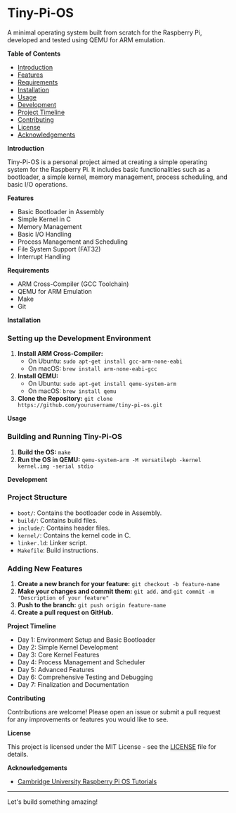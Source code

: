 # Tiny-Pi-OS

A minimal operating system built from scratch for the Raspberry Pi, developed and tested using QEMU for ARM emulation.

**Table of Contents**

* [Introduction](#introduction)
* [Features](#features)
* [Requirements](#requirements)
* [Installation](#installation)
* [Usage](#usage)
* [Development](#development)
* [Project Timeline](#project-timeline)
* [Contributing](#contributing)
* [License](#license)
* [Acknowledgements](#acknowledgements)

**Introduction**

Tiny-Pi-OS is a personal project aimed at creating a simple operating system for the Raspberry Pi. It includes basic functionalities such as a bootloader, a simple kernel, memory management, process scheduling, and basic I/O operations.

**Features**

* Basic Bootloader in Assembly
* Simple Kernel in C
* Memory Management
* Basic I/O Handling
* Process Management and Scheduling
* File System Support (FAT32)
* Interrupt Handling

**Requirements**

* ARM Cross-Compiler (GCC Toolchain)
* QEMU for ARM Emulation
* Make
* Git

**Installation**

### Setting up the Development Environment

1. **Install ARM Cross-Compiler:**
    * On Ubuntu: `sudo apt-get install gcc-arm-none-eabi`
    * On macOS: `brew install arm-none-eabi-gcc`
2. **Install QEMU:**
    * On Ubuntu: `sudo apt-get install qemu-system-arm`
    * On macOS: `brew install qemu`
3. **Clone the Repository:** `git clone https://github.com/yourusername/tiny-pi-os.git`

**Usage**

### Building and Running Tiny-Pi-OS

1. **Build the OS:** `make`
2. **Run the OS in QEMU:** `qemu-system-arm -M versatilepb -kernel kernel.img -serial stdio`

**Development**

### Project Structure

* `boot/`: Contains the bootloader code in Assembly.
* `build/`: Contains build files.
* `include/`: Contains header files.
* `kernel/`: Contains the kernel code in C.
* `linker.ld`: Linker script.
* `Makefile`: Build instructions.

### Adding New Features

1. **Create a new branch for your feature:** `git checkout -b feature-name`
2. **Make your changes and commit them:** `git add.` and `git commit -m "Description of your feature"`
3. **Push to the branch:** `git push origin feature-name`
4. **Create a pull request on GitHub.**

**Project Timeline**

* Day 1: Environment Setup and Basic Bootloader
* Day 2: Simple Kernel Development
* Day 3: Core Kernel Features
* Day 4: Process Management and Scheduler
* Day 5: Advanced Features
* Day 6: Comprehensive Testing and Debugging
* Day 7: Finalization and Documentation

**Contributing**

Contributions are welcome! Please open an issue or submit a pull request for any improvements or features you would like to see.

**License**

This project is licensed under the MIT License - see the [LICENSE](LICENSE) file for details.

**Acknowledgements**

* [Cambridge University Raspberry Pi OS Tutorials](https://www.cl.cam.ac.uk/projects/raspberrypi/tutorials/os/)

---

Let's build something amazing!
